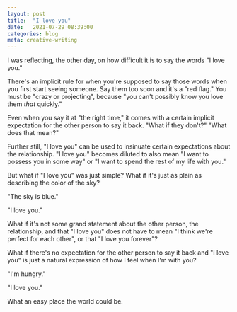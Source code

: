 ```yaml
---
layout: post
title:  "I love you"
date:   2021-07-29 08:39:00
categories: blog
meta: creative-writing
---
```


I was reflecting, the other day, on how difficult it is to say the words "I love you."

There's an implicit rule for when you're supposed to say those words when you first start seeing someone. Say them too soon and it's a "red flag." You must be "crazy or projecting", because "you can't possibly know you love them _that_ quickly."

Even when you say it at "the right time," it comes with a certain implicit expectation for the other person to say it back. "What if they don't?" "What does that mean?"

Further still, "I love you" can be used to insinuate certain expectations about the relationship. "I love you" becomes diluted to also mean "I want to possess you in some way" or "I want to spend the rest of my life with you."

But what if "I love you" was just simple? What if it's just as plain as describing the color of the sky?

"The sky is blue."

"I love you."

What if it's not some grand statement about the other person, the relationship, and that "I love you" does not have to mean "I think we're perfect for each other", or that "I love you forever"?

What if there's no expectation for the other person to say it back and "I love you" is just a natural expression of how I feel when I'm with you?

"I'm hungry."

"I love you."

What an easy place the world could be.
